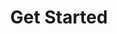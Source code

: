---
title: Get Started
meta_desc: Get stared with Pulumi by installing the Pulumi CLI and learning or exploring.
type: page
layout: get-started
---